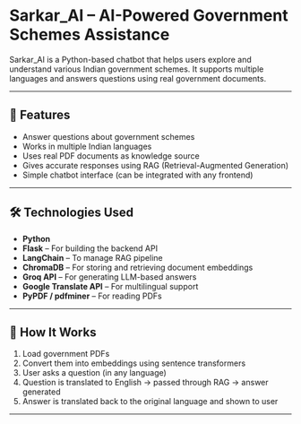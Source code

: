 # Sarkar_AI – AI-Powered Government Schemes Assistance

Sarkar_AI is a Python-based chatbot that helps users explore and understand various Indian government schemes. It supports multiple languages and answers questions using real government documents.

---

## 🧠 Features

- Answer questions about government schemes
- Works in multiple Indian languages
- Uses real PDF documents as knowledge source
- Gives accurate responses using RAG (Retrieval-Augmented Generation)
- Simple chatbot interface (can be integrated with any frontend)

---

## 🛠️ Technologies Used

- **Python**
- **Flask** – For building the backend API
- **LangChain** – To manage RAG pipeline
- **ChromaDB** – For storing and retrieving document embeddings
- **Groq API** – For generating LLM-based answers
- **Google Translate API** – For multilingual support
- **PyPDF / pdfminer** – For reading PDFs

---

## 🚀 How It Works

1. Load government PDFs
2. Convert them into embeddings using sentence transformers
3. User asks a question (in any language)
4. Question is translated to English → passed through RAG → answer generated
5. Answer is translated back to the original language and shown to user

---

